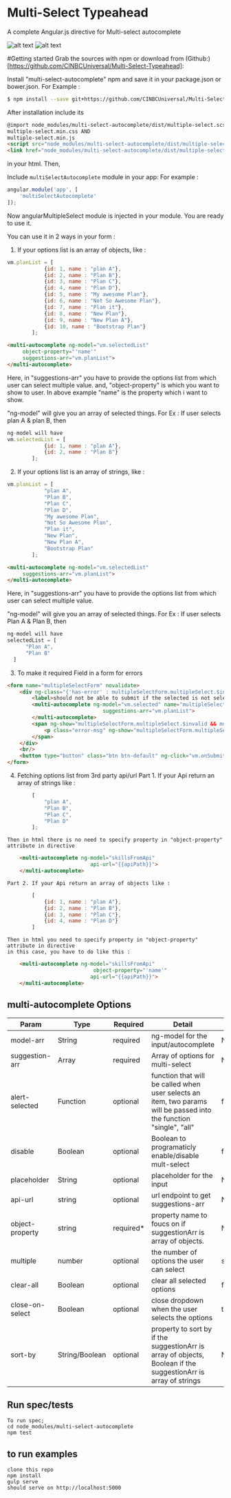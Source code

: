 
# Multi-Select Typeahead
A complete Angular.js directive for Multi-select autocomplete

![alt text](https://github.com/CINBCUniversal/Multi-Select-Typeahead/blob/master/screen_shots/nonSelectedPlan.png)
![alt text](https://github.com/CINBCUniversal/Multi-Select-Typeahead/blob/master/screen_shots/selectedPlan.png)

#Getting started
Grab the sources with  npm or download from (Github:)[https://github.com/CINBCUniversal/Multi-Select-Typeahead]:


Install "multi-select-autocomplete" npm and save it in your package.json or bower.json.
For Example :

```sh
$ npm install --save git+https://github.com/CINBCUniversal/Multi-Select-Typeahead.git
```

After installation include its
```html
@import node_modules/multi-select-autocomplete/dist/multiple-select.scss
multiple-select.min.css AND
multiple-select.min.js
<script src="node_modules/multi-select-autocomplete/dist/multiple-select.min.js"></script>
<link href="node_modules/multi-select-autocomplete/dist/multiple-select.min.css" rel="stylesheet">
```
in your html. Then,

Include `multiSelectAutocomplete` module in your app:
For example :

```javascript
angular.module('app', [
    'multiSelectAutocomplete'
]);
```
Now angularMultipleSelect module is injected in your module. You are ready to use it.

You can use it in 2 ways in your form :
1. If your options list is an array of objects, like :

```javascript
vm.planList = [
            {id: 1, name : "plan A"},
            {id: 2, name : "Plan B"},
            {id: 3, name : "Plan C"},
            {id: 4, name : "Plan D"},
            {id: 5, name : "My awesome Plan"},
            {id: 6, name : "Not So Awesome Plan"},
            {id: 7, name : "Plan it"},
            {id: 8, name : "New Plan"},
            {id: 9, name : "New Plan A"},
            {id: 10, name : "Bootstrap Plan"}
        ];
```
```html
<multi-autocomplete ng-model="vm.selectedList"
     object-property="'name'"
     suggestions-arr="vm.planList">
</multi-autocomplete>
```
Here, in "suggestions-arr" you have to provide the options list from which user can select multiple value.
and, "object-property" is which you want to show to user. In above example "name" is the property which i want to show.

"ng-model" will give you an array of selected things.
For Ex : If user selects plan A & plan B, then
```javascript
ng-model will have
vm.selectedList = [
            {id: 1, name : "plan A"},
            {id: 2, name : "Plan B"}
        ];
```
2. If your options list is an array of strings, like :

```javascript
vm.planList = [
            "plan A",
            "Plan B",
            "Plan C",
            "Plan D",
            "My awesome Plan",
            "Not So Awesome Plan",
            "Plan it",
            "New Plan",
            "New Plan A",
            "Bootstrap Plan"
        ];
```
```html
<multi-autocomplete ng-model="vm.selectedList"
     suggestions-arr="vm.planList">
</multi-autocomplete>
```
Here, in "suggestions-arr" you have to provide the options list from which user can select multiple value.

"ng-model" will give you an array of selected things.
For Ex : If user selects Plan A & Plan B, then
```javascript
ng-model will have
selectedList = [
      "Plan A",
      "Plan B"
  ]
```

3. To make it required Field in a form for errors

```html
<form name="multipleSelectForm" novalidate>
    <div ng-class="{'has-error' : multipleSelectForm.multipleSelect.$invalid && multipleSelectForm.multipleSelect.$dirty, 'has-success' : !multipleSelectForm.multipleSelect.$invalid && multipleSelectForm.multipleSelect.$dirty}">
        <label>should not be able to submit if the selected is not selected</label>
        <multi-autocomplete ng-model="vm.selected" name="multipleSelect" required="true"
                               suggestions-arr="vm.planList">
        </multi-autocomplete>
        <span ng-show="multipleSelectForm.multipleSelect.$invalid && multipleSelectForm.multipleSelect.$dirty" class="ng-hide">
            <p class="error-msg" ng-show="multipleSelectForm.multipleSelect.$error.required">Please select something from multiple select field</p>
        </span>
    </div>
    <br/>
    <button type="button" class="btn btn-default" ng-click="vm.onSubmit()">Submit Form</button>
</form>
```

4. Fetching options list from 3rd party api/url
    Part 1. If your Api return an array of strings like :
```javascript
        [
            "plan A",
            "Plan B",
            "Plan C",
            "Plan D"
        ];
```
    Then in html there is no need to specify property in "object-property" attribute in directive
```html
    <multi-autocomplete ng-model="skillsFromApi"
                           api-url="{{apiPath}}">
    </multi-autocomplete>
```

    Part 2. If your Api return an array of objects like :
```javascript
        [
            {id: 1, name : "plan A"},
            {id: 2, name : "Plan B"},
            {id: 3, name : "Plan C"},
            {id: 4, name : "Plan D"}
        ]
```
    Then in html you need to specify property in "object-property" attribute in directive
    in this case, you have to do like this :
```html
    <multi-autocomplete ng-model="skillsFromApi"
                            object-property="'name'"
                           api-url="{{apiPath}}">
    </multi-autocomplete>
```


## multi-autocomplete Options
|Param  |Type	|Required	|Detail| Defaults   	|
|---	|---	|---	|---	|---	|
|model-arr|  String | required | ng-model for the input/autocomplete  |   NA|
|suggestion-arr| Array |required |Array of options for multi-select | NA|
|alert-selected| Function |optional |function that will be called when user selects an item, two params will be passed into the function "single", "all" | function(single, all)|
|disable |Boolean | optional  	| Boolean to programaticly enable/disable mult-select| false  	|
|placeholder |String |optional	|placeholder for the input | NA  	|
|api-url | string | optional |url endpoint to get suggestions-arr | NA |
|object-property |string |required*| property name to foucs on if suggestionArr is array of objects.  | NA |
|multiple |number |optional| the number of options the user can select | suggestionArr.length |
|clear-all |Boolean |optional|  clear all selected options| false |
|close-on-select |Boolean |optional|  close dropdown when the user selects the options| true |
|sort-by |String/Boolean |optional|property to sort by if the suggestionArr is array of objects, Boolean if the suggestionArr is array of strings| NA |

## Run spec/tests
    To run spec;
    cd node_modules/multi-select-autocomplete
    npm test

## to run examples
    clone this repo
    npm install
    gulp serve
    should serve on http://localhost:5000
